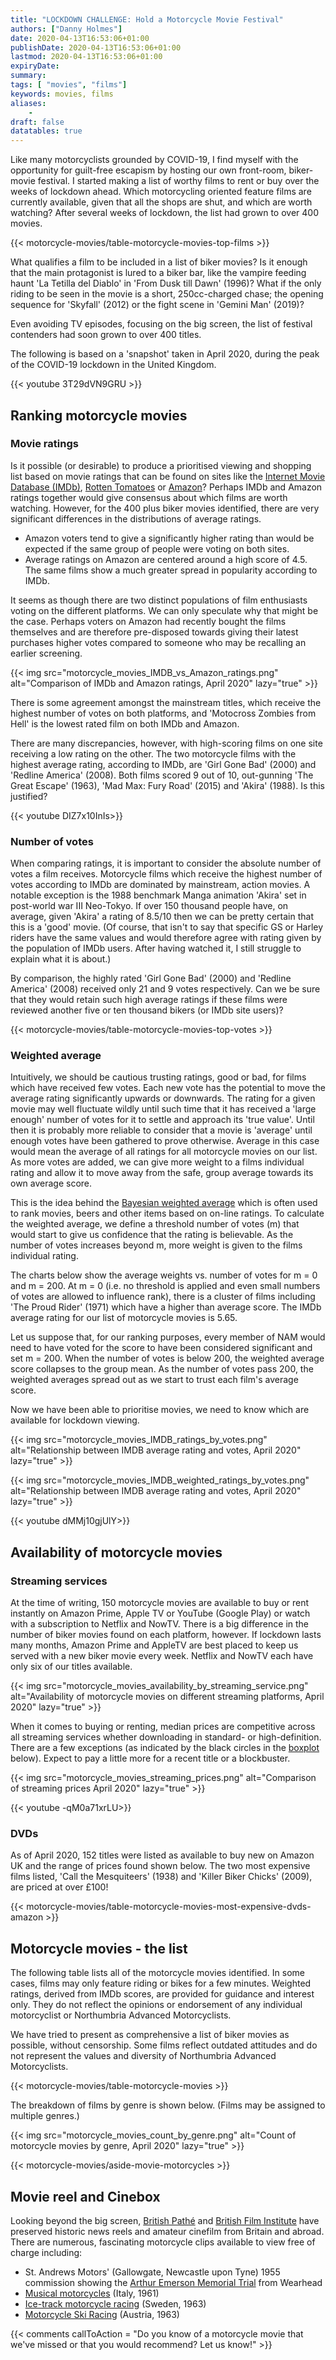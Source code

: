 ```yaml
---
title: "LOCKDOWN CHALLENGE: Hold a Motorcycle Movie Festival"
authors: ["Danny Holmes"]
date: 2020-04-13T16:53:06+01:00
publishDate: 2020-04-13T16:53:06+01:00
lastmod: 2020-04-13T16:53:06+01:00
expiryDate:
summary:
tags: [ "movies", "films"] 
keywords: movies, films
aliases:
    - 
draft: false
datatables: true
---
```


Like many motorcyclists grounded by COVID-19, I find myself with the opportunity for guilt-free escapism by hosting our own front-room, biker-movie festival. I started making a list of worthy films to rent or buy over the weeks of lockdown ahead. Which motorcycling oriented feature films are currently available, given that all the shops are shut, and which are worth watching? After several weeks of lockdown, the list had grown to over 400 movies.

{{< motorcycle-movies/table-motorcycle-movies-top-films >}}

What qualifies a film to be included in a list of biker movies? Is it enough that the main protagonist is lured to a biker bar, like the vampire feeding haunt 'La Tetilla del Diablo' in 'From Dusk till Dawn' (1996)? What if the only riding to be seen in the movie is a short, 250cc-charged chase; the opening sequence for 'Skyfall' (2012) or the fight scene in 'Gemini Man' (2019)? 

Even avoiding TV episodes, focusing on the big screen, the list of festival contenders had soon grown to over 400 titles. 

The following is based on a 'snapshot' taken in April 2020, during the peak of the COVID-19 lockdown in the United Kingdom.

{{< youtube 3T29dVN9GRU >}}

## Ranking motorcycle movies

### Movie ratings

Is it possible (or desirable) to produce a prioritised viewing and shopping list based on movie ratings that can be found on sites like the [Internet Movie Database (IMDb)](https://www.imdb.com "Go to the IMDb website"), [Rotten Tomatoes](https://www.rottentomatoes.com "Go to Rotten Tomatoes website") or [Amazon](https://www.amazon.co.uk/Amazon-Video/b/?ie=UTF8&node=3010085031&ref_=nav_cs_prime_video "Go to Amazon Prime Video website")? Perhaps IMDb and Amazon ratings together would give consensus about which films are worth watching. However, for the 400 plus biker movies identified, there are very significant differences in the distributions of average ratings. 

- Amazon voters tend to give a significantly higher rating than would be expected if the same group of people were voting on both sites.
- Average ratings on Amazon are centered around a high score of 4.5. The same films show a much greater spread in popularity according to IMDb. 

It seems as though there are two distinct populations of film enthusiasts voting on the different platforms. We can only speculate why that might be the case. Perhaps voters on Amazon had recently bought the films themselves and are therefore pre-disposed towards giving their latest purchases higher votes compared to someone who may be recalling an earlier screening. 

{{< img src="motorcycle_movies_IMDB_vs_Amazon_ratings.png" alt="Comparison of IMDb and Amazon ratings, April 2020" lazy="true" >}}

There is some agreement amongst the mainstream titles, which receive the highest number of votes on both platforms, and 'Motocross Zombies from Hell' is the lowest rated film on both IMDb and Amazon. 

There are many discrepancies, however, with high-scoring films on one site receiving a low rating on the other. The two motorcycle films with the highest average rating, according to IMDb, are 'Girl Gone Bad' (2000) and 'Redline America' (2008). Both films scored 9 out of 10, out-gunning 'The Great Escape' (1963), 'Mad Max: Fury Road' (2015) and 'Akira' (1988). Is this justified?

{{< youtube DIZ7x10InIs>}}

### Number of votes

When comparing ratings, it is important to consider the absolute number of votes a film receives. Motorcycle films which receive the highest number of votes according to IMDb are dominated by mainstream, action movies. A notable exception is the 1988 benchmark Manga animation 'Akira' set in post-world war III Neo-Tokyo. If over 150 thousand people have, on average, given 'Akira' a rating of 8.5/10 then we can be pretty certain that this is a 'good' movie. (Of course, that isn't to say that specific GS or Harley riders have the same values and would therefore agree with rating given by the population of IMDb users. After having watched it, I still struggle to explain what it is about.)

By comparison, the highly rated 'Girl Gone Bad' (2000) and 'Redline America' (2008) received only 21 and 9 votes respectively. Can we be sure that they would retain such high average ratings if these films were reviewed another five or ten thousand bikers (or IMDb site users)?

{{< motorcycle-movies/table-motorcycle-movies-top-votes >}}

### Weighted average

Intuitively, we should be cautious trusting ratings, good or bad, for films which have received few votes. Each new vote has the potential to move the average rating significantly upwards or downwards. The rating for a given movie may well fluctuate wildly until such time that it has received a 'large enough' number of votes for it to settle and approach its 'true value'. Until then it is probably more reliable to consider that a movie is 'average' until enough votes have been gathered to prove otherwise. Average in this case would mean the average of all ratings for all motorcycle movies on our list. As more votes are added, we can give more weight to a films individual rating and allow it to move away from the safe, group average towards its own average score.

This is the idea behind the [Bayesian weighted average](https://en.wikipedia.org/wiki/Bayesian_average "Go to Wikipedia article on Bayesian average") which is often used to rank movies, beers and other items based on on-line ratings. To calculate the weighted average, we define a threshold number of votes (m) that would start to give us confidence that the rating is believable. As the number of votes increases beyond m, more weight is given to the films individual rating.

The charts below show the average weights vs. number of votes for m = 0 and m = 200. At m = 0 (i.e. no threshold is applied and even small numbers of votes are allowed to influence rank), there is a cluster of films including 'The Proud Rider' (1971) which have a higher than average score. The IMDb average rating for our list of motorcycle movies is 5.65.

Let us suppose that, for our ranking purposes, every member of NAM would need to have voted for the score to have been considered significant and set m = 200. When the number of votes is below 200, the weighted average score collapses to the group mean. As the number of votes pass 200, the weighted averages spread out as we start to trust each film's average score.

Now we have been able to prioritise movies, we need to know which are available for lockdown viewing.

{{< img src="motorcycle_movies_IMDB_ratings_by_votes.png" alt="Relationship between IMDB average rating and votes, April 2020" lazy="true" >}}

{{< img src="motorcycle_movies_IMDB_weighted_ratings_by_votes.png" alt="Relationship between IMDB average rating and votes, April 2020" lazy="true" >}}

{{< youtube dMMj10gjUlY>}}

## Availability of motorcycle movies

### Streaming services

At the time of writing, 150 motorcycle movies are available to buy or rent instantly on Amazon Prime, Apple TV or YouTube (Google Play) or watch with a subscription to Netflix and NowTV. There is a big difference in the number of biker movies found on each platform, however. If lockdown lasts many months, Amazon Prime and AppleTV are best placed to keep us served with a new biker movie every week. Netflix and NowTV each have only six of our titles available.

{{< img src="motorcycle_movies_availability_by_streaming_service.png" alt="Availability of motorcycle movies on different streaming platforms, April 2020" lazy="true" >}}

When it comes to buying or renting, median prices are competitive across all streaming services whether downloading in standard- or high-definition. There are a few exceptions (as indicated by the black circles in the [boxplot](https://towardsdatascience.com/understanding-boxplots-5e2df7bcbd51 "Read about boxplots") below). Expect to pay a little more for a recent title or a blockbuster.

{{< img src="motorcycle_movies_streaming_prices.png" alt="Comparison of streaming prices April 2020" lazy="true" >}}

{{< youtube -qM0a71xrLU>}}

### DVDs

As of April 2020, 152 titles were listed as available to buy new on Amazon UK and the range of prices found shown below. The two most expensive films listed, 'Call the Mesquiteers' (1938) and 'Killer Biker Chicks' (2009), are priced at over £100! 

{{< motorcycle-movies/table-motorcycle-movies-most-expensive-dvds-amazon >}}

## Motorcycle movies - the list

The following table lists all of the motorcycle movies identified. In some cases, films may only feature riding or bikes for a few minutes. Weighted ratings, derived from IMDb scores, are provided for guidance and interest only. They do not reflect the opinions or endorsement of any individual motorcyclist or  Northumbria Advanced Motorcyclists. 

We have tried to present as comprehensive a list of biker movies as possible, without censorship. Some films reflect outdated attitudes and do not represent the values and diversity of Northumbria Advanced Motorcyclists.

{{< motorcycle-movies/table-motorcycle-movies >}}

The breakdown of films by genre is shown below. (Films may be assigned to multiple genres.)

{{< img src="motorcycle_movies_count_by_genre.png" alt="Count of motorcycle movies by genre, April 2020" lazy="true" >}}

{{< motorcycle-movies/aside-movie-motorcycles >}}

## Movie reel and Cinebox

Looking beyond the big screen, [British Pathé](https://www.britishpathe.com "Go to British Pathe website") and [British Film Institute](https://player.bfi.org.uk "Go to BFI Player website") have preserved historic news reels and amateur cinefilm from Britain and abroad. There are numerous, fascinating motorcycle clips available to view free of charge including:

- St. Andrews Motors' (Gallowgate, Newcastle upon Tyne) 1955 commission showing the [Arthur Emerson Memorial Trial](https://player.bfi.org.uk/free/film/watch-sam-looks-back-1955-online "Go to BFI Player website") from Wearhead
- [Musical motorcycles](https://player.bfi.org.uk/free/film/watch-musical-motorcycles-cachito-cha-cha-cha-coursee-1961-online "Go to BFI Player website") (Italy, 1961)
- [Ice-track motorcycle racing](https://www.britishpathe.com/video/VLVACS1V0GREGI8477EMJQIVF75FR-SWEDEN-MOTOR-CYCLE-ICE-RACING-THRILLS/query/motorcycle "Go to British Pathe website") (Sweden, 1963)
- [Motorcycle Ski Racing](https://www.britishpathe.com/video/tyrol-motor-cycle-ski-races/query/motorcycle+ski "Go to British Pathe website") (Austria, 1963)

{{< comments callToAction = "Do you know of a motorcycle movie that we've missed or that you would recommend? Let us know!" >}}


